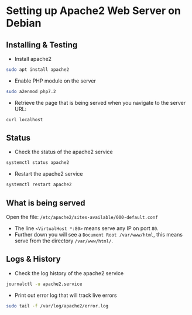 # Setting up Apache2 Web Server on Debian

## Installing & Testing
 - Install apache2
```bash
sudo apt install apache2
```

 - Enable PHP module on the server
```bash
sudo a2enmod php7.2
```

 - Retrieve the page that is being served when you navigate to the server URL:
```bash
curl localhost
```

## Status
 - Check the status of the apache2 service
```bash
systemctl status apache2
```

 - Restart the apache2 service
```bash
systemctl restart apache2
```


## What is being served
Open the file: `/etc/apache2/sites-available/000-default.conf`

 - The line `<VirtualHost *:80>` means serve any IP on port `80`.
 - Further down you will see a `Document Root /var/www/html`, this means serve from the directory `/var/www/html/`.



## Logs & History

 - Check the log history of the apache2 service
```bash
journalctl -u apache2.service
```

 - Print out error log that will track live errors
```bash
sudo tail -f /var/log/apache2/error.log
```